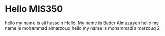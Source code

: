 # Hello MIS350
hello my name is ali hussein
Hello, My name is Bader Almuzayen
hello my name is mohammad almarzouq
hello my name is mohammad almarzouq 2